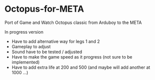 # Octopus-for-META
Port of Game and Watch Octopus classic from Arduboy to the META

In progress version

- Have to add alternative way for legs 1 and 2
- Gameplay to adjust
- Sound have to be tested / adjusted
- Have to make the game speed as it progress (not sure to be implemented)
- Have to add extra life at 200 and 500 (and maybe will add another at 1000 ...)
